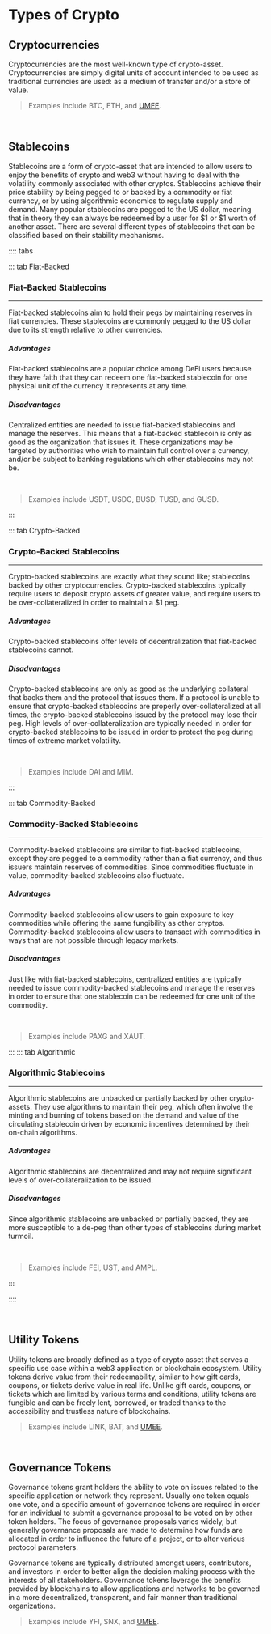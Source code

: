 # Types of Crypto

## Cryptocurrencies

Cryptocurrencies are the most well-known type of crypto-asset. Cryptocurrencies are simply digital units of account intended to be used as traditional currencies are used: as a medium of transfer and/or a store of value.

> Examples include BTC, ETH, and [UMEE](/overview/umee-token).

<br>

## Stablecoins

Stablecoins are a form of crypto-asset that are intended to allow users to enjoy the benefits of crypto and web3 without having to deal with the volatility commonly associated with other cryptos. Stablecoins achieve their price stability by being pegged to or backed by a commodity or fiat currency, or by using algorithmic economics to regulate supply and demand. Many popular stablecoins are pegged to the US dollar, meaning that in theory they can always be redeemed by a user for $1 or $1 worth of another asset. There are several different types of stablecoins that can be classified based on their stability mechanisms.

:::: tabs

::: tab Fiat-Backed

### Fiat-Backed Stablecoins

****

Fiat-backed stablecoins aim to hold their pegs by maintaining reserves in fiat currencies. These stablecoins are commonly pegged to the US dollar due to its strength relative to other currencies.

##### Advantages

Fiat-backed stablecoins are a popular choice among DeFi users because they have faith that they can redeem one fiat-backed stablecoin for one physical unit of the currency it represents at any time.

##### Disadvantages

Centralized entities are needed to issue fiat-backed stablecoins and manage the reserves. This means that a fiat-backed stablecoin is only as good as the organization that issues it. These organizations may be targeted by authorities who wish to maintain full control over a currency, and/or be subject to banking regulations which other stablecoins may not be.

<br>

> Examples include USDT, USDC, BUSD, TUSD, and GUSD.

:::

::: tab Crypto-Backed

### Crypto-Backed Stablecoins

****

Crypto-backed stablecoins are exactly what they sound like; stablecoins backed by other cryptocurrencies. Crypto-backed stablecoins typically require users to deposit crypto assets of greater value, and require users to be over-collateralized in order to maintain a $1 peg.

##### Advantages

Crypto-backed stablecoins offer levels of decentralization that fiat-backed stablecoins cannot.

##### Disadvantages

Crypto-backed stablecoins are only as good as the underlying collateral that backs them and the protocol that issues them. If a protocol is unable to ensure that crypto-backed stablecoins are properly over-collateralized at all times, the crypto-backed stablecoins issued by the protocol may lose their peg. High levels of over-collateralization are typically needed in order for crypto-backed stablecoins to be issued in order to protect the peg during times of extreme market volatility.

<br>

> Examples include DAI and MIM.

:::

::: tab Commodity-Backed

### Commodity-Backed Stablecoins

****

Commodity-backed stablecoins are similar to fiat-backed stablecoins, except they are pegged to a commodity rather than a fiat currency, and thus issuers maintain reserves of commodities. Since commodities fluctuate in value, commodity-backed stablecoins also fluctuate.

##### Advantages

Commodity-backed stablecoins allow users to gain exposure to key commodities while offering the same fungibility as other cryptos. Commodity-backed stablecoins allow users to transact with commodities in ways that are not possible through legacy markets.

##### Disadvantages

Just like with fiat-backed stablecoins, centralized entities are typically needed to issue commodity-backed stablecoins and manage the reserves in order to ensure that one stablecoin can be redeemed for one unit of the commodity.

<br>

> Examples include PAXG and XAUT.

:::
::: tab Algorithmic

### Algorithmic Stablecoins

****

Algorithmic stablecoins are unbacked or partially backed by other crypto-assets. They use algorithms to maintain their peg, which often involve the minting and burning of tokens based on the demand and value of the circulating stablecoin driven by economic incentives determined by their on-chain algorithms.

##### Advantages

Algorithmic stablecoins are decentralized and may not require significant levels of over-collateralization to be issued.

##### Disadvantages

Since algorithmic stablecoins are unbacked or partially backed, they are more susceptible to a de-peg than other types of stablecoins during market turmoil.

<br>

> Examples include FEI, UST, and AMPL.

:::

::::

<br>

## Utility Tokens

Utility tokens are broadly defined as a type of crypto asset that serves a specific use case within a web3 application or blockchain ecosystem. Utility tokens derive value from their redeemability, similar to how gift cards, coupons, or tickets derive value in real life. Unlike gift cards, coupons, or tickets which are limited by various terms and conditions, utility tokens are fungible and can be freely lent, borrowed, or traded thanks to the accessibility and trustless nature of blockchains. 

> Examples include LINK, BAT, and [UMEE](/overview/umee-token).

<br>

## Governance Tokens

Governance tokens grant holders the ability to vote on issues related to the specific application or network they represent. Usually one token equals one vote, and a specific amount of governance tokens are required in order for an individual to submit a governance proposal to be voted on by other token holders. The focus of governance proposals varies widely, but generally governance proposals are made to determine how funds are allocated in order to influence the future of a project, or to alter various protocol parameters.

Governance tokens are typically distributed amongst users, contributors, and investors in order to better align the decision making process with the interests of all stakeholders. Governance tokens leverage the benefits provided by blockchains to allow applications and networks to be governed in a more decentralized, transparent, and fair manner than traditional organizations.

> Examples include YFI, SNX, and [UMEE](/overview/umee-token).